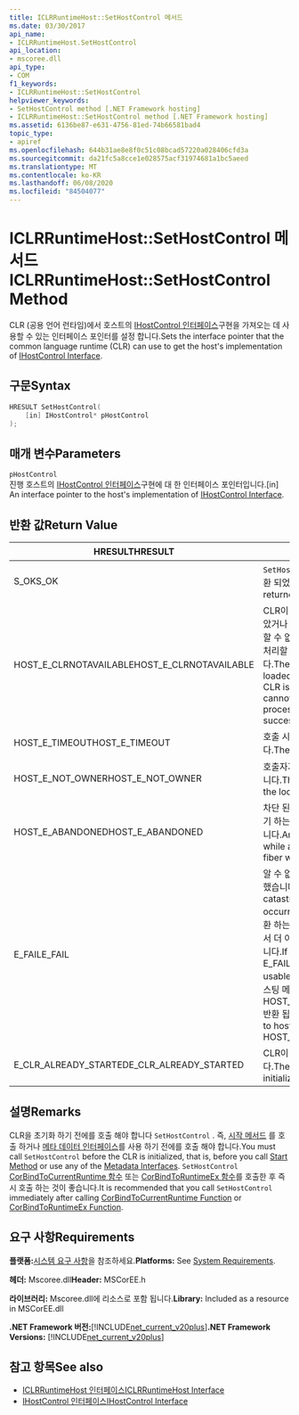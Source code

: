 ```yaml
---
title: ICLRRuntimeHost::SetHostControl 메서드
ms.date: 03/30/2017
api_name:
- ICLRRuntimeHost.SetHostControl
api_location:
- mscoree.dll
api_type:
- COM
f1_keywords:
- ICLRRuntimeHost::SetHostControl
helpviewer_keywords:
- SetHostControl method [.NET Framework hosting]
- ICLRRuntimeHost::SetHostControl method [.NET Framework hosting]
ms.assetid: 6136be87-e631-4756-81ed-74b66581bad4
topic_type:
- apiref
ms.openlocfilehash: 644b31ae8e8f0c51c08bcad57220a028406cfd3a
ms.sourcegitcommit: da21fc5a8cce1e028575acf31974681a1bc5aeed
ms.translationtype: MT
ms.contentlocale: ko-KR
ms.lasthandoff: 06/08/2020
ms.locfileid: "84504077"
---
```

# <a name="iclrruntimehostsethostcontrol-method"></a><span data-ttu-id="ce32b-102">ICLRRuntimeHost::SetHostControl 메서드</span><span class="sxs-lookup"><span data-stu-id="ce32b-102">ICLRRuntimeHost::SetHostControl Method</span></span>
<span data-ttu-id="ce32b-103">CLR (공용 언어 런타임)에서 호스트의 [IHostControl 인터페이스](ihostcontrol-interface.md)구현을 가져오는 데 사용할 수 있는 인터페이스 포인터를 설정 합니다.</span><span class="sxs-lookup"><span data-stu-id="ce32b-103">Sets the interface pointer that the common language runtime (CLR) can use to get the host's implementation of [IHostControl Interface](ihostcontrol-interface.md).</span></span>  
  
## <a name="syntax"></a><span data-ttu-id="ce32b-104">구문</span><span class="sxs-lookup"><span data-stu-id="ce32b-104">Syntax</span></span>  
  
```cpp  
HRESULT SetHostControl(  
    [in] IHostControl* pHostControl  
);  
```  
  
## <a name="parameters"></a><span data-ttu-id="ce32b-105">매개 변수</span><span class="sxs-lookup"><span data-stu-id="ce32b-105">Parameters</span></span>  
 `pHostControl`  
 <span data-ttu-id="ce32b-106">진행 호스트의 [IHostControl 인터페이스](ihostcontrol-interface.md)구현에 대 한 인터페이스 포인터입니다.</span><span class="sxs-lookup"><span data-stu-id="ce32b-106">[in] An interface pointer to the host's implementation of [IHostControl Interface](ihostcontrol-interface.md).</span></span>  
  
## <a name="return-value"></a><span data-ttu-id="ce32b-107">반환 값</span><span class="sxs-lookup"><span data-stu-id="ce32b-107">Return Value</span></span>  
  
|<span data-ttu-id="ce32b-108">HRESULT</span><span class="sxs-lookup"><span data-stu-id="ce32b-108">HRESULT</span></span>|<span data-ttu-id="ce32b-109">설명</span><span class="sxs-lookup"><span data-stu-id="ce32b-109">Description</span></span>|  
|-------------|-----------------|  
|<span data-ttu-id="ce32b-110">S_OK</span><span class="sxs-lookup"><span data-stu-id="ce32b-110">S_OK</span></span>|<span data-ttu-id="ce32b-111">`SetHostControl`성공적으로 반환 되었습니다.</span><span class="sxs-lookup"><span data-stu-id="ce32b-111">`SetHostControl` returned successfully.</span></span>|  
|<span data-ttu-id="ce32b-112">HOST_E_CLRNOTAVAILABLE</span><span class="sxs-lookup"><span data-stu-id="ce32b-112">HOST_E_CLRNOTAVAILABLE</span></span>|<span data-ttu-id="ce32b-113">CLR이 프로세스에 로드 되지 않았거나 CLR이 관리 코드를 실행할 수 없거나 호출을 성공적으로 처리할 수 없는 상태에 있습니다.</span><span class="sxs-lookup"><span data-stu-id="ce32b-113">The CLR has not been loaded into a process, or the CLR is in a state in which it cannot run managed code or process the call successfully.</span></span>|  
|<span data-ttu-id="ce32b-114">HOST_E_TIMEOUT</span><span class="sxs-lookup"><span data-stu-id="ce32b-114">HOST_E_TIMEOUT</span></span>|<span data-ttu-id="ce32b-115">호출 시간이 초과 되었습니다.</span><span class="sxs-lookup"><span data-stu-id="ce32b-115">The call timed out.</span></span>|  
|<span data-ttu-id="ce32b-116">HOST_E_NOT_OWNER</span><span class="sxs-lookup"><span data-stu-id="ce32b-116">HOST_E_NOT_OWNER</span></span>|<span data-ttu-id="ce32b-117">호출자가 잠금을 소유 하지 않습니다.</span><span class="sxs-lookup"><span data-stu-id="ce32b-117">The caller does not own the lock.</span></span>|  
|<span data-ttu-id="ce32b-118">HOST_E_ABANDONED</span><span class="sxs-lookup"><span data-stu-id="ce32b-118">HOST_E_ABANDONED</span></span>|<span data-ttu-id="ce32b-119">차단 된 스레드나 파이버에서 대기 하는 동안 이벤트를 취소 했습니다.</span><span class="sxs-lookup"><span data-stu-id="ce32b-119">An event was canceled while a blocked thread or fiber was waiting on it.</span></span>|  
|<span data-ttu-id="ce32b-120">E_FAIL</span><span class="sxs-lookup"><span data-stu-id="ce32b-120">E_FAIL</span></span>|<span data-ttu-id="ce32b-121">알 수 없는 치명적인 오류가 발생 했습니다.</span><span class="sxs-lookup"><span data-stu-id="ce32b-121">An unknown catastrophic failure occurred.</span></span> <span data-ttu-id="ce32b-122">메서드가 E_FAIL 반환 하는 경우 해당 프로세스 내에서 더 이상 CLR을 사용할 수 없습니다.</span><span class="sxs-lookup"><span data-stu-id="ce32b-122">If a method returns E_FAIL, the CLR is no longer usable within the process.</span></span> <span data-ttu-id="ce32b-123">호스팅 메서드를 이후에 호출 하면 HOST_E_CLRNOTAVAILABLE 반환 됩니다.</span><span class="sxs-lookup"><span data-stu-id="ce32b-123">Subsequent calls to hosting methods return HOST_E_CLRNOTAVAILABLE.</span></span>|  
|<span data-ttu-id="ce32b-124">E_CLR_ALREADY_STARTED</span><span class="sxs-lookup"><span data-stu-id="ce32b-124">E_CLR_ALREADY_STARTED</span></span>|<span data-ttu-id="ce32b-125">CLR이 이미 초기화 되었습니다.</span><span class="sxs-lookup"><span data-stu-id="ce32b-125">The CLR has already been initialized.</span></span>|  
  
## <a name="remarks"></a><span data-ttu-id="ce32b-126">설명</span><span class="sxs-lookup"><span data-stu-id="ce32b-126">Remarks</span></span>  
 <span data-ttu-id="ce32b-127">CLR을 초기화 하기 전에를 호출 해야 합니다 `SetHostControl` . 즉, [시작 메서드](iclrruntimehost-start-method.md) 를 호출 하거나 [메타 데이터 인터페이스](../metadata/metadata-interfaces.md)를 사용 하기 전에를 호출 해야 합니다.</span><span class="sxs-lookup"><span data-stu-id="ce32b-127">You must call `SetHostControl` before the CLR is initialized, that is, before you call [Start Method](iclrruntimehost-start-method.md) or use any of the [Metadata Interfaces](../metadata/metadata-interfaces.md).</span></span> <span data-ttu-id="ce32b-128">`SetHostControl` [CorBindToCurrentRuntime 함수](corbindtocurrentruntime-function.md) 또는 [CorBindToRuntimeEx 함수](corbindtoruntimeex-function.md)를 호출한 후 즉시 호출 하는 것이 좋습니다.</span><span class="sxs-lookup"><span data-stu-id="ce32b-128">It is recommended that you call `SetHostControl` immediately after calling [CorBindToCurrentRuntime Function](corbindtocurrentruntime-function.md) or [CorBindToRuntimeEx Function](corbindtoruntimeex-function.md).</span></span>  
  
## <a name="requirements"></a><span data-ttu-id="ce32b-129">요구 사항</span><span class="sxs-lookup"><span data-stu-id="ce32b-129">Requirements</span></span>  
 <span data-ttu-id="ce32b-130">**플랫폼:**[시스템 요구 사항](../../get-started/system-requirements.md)을 참조하세요.</span><span class="sxs-lookup"><span data-stu-id="ce32b-130">**Platforms:** See [System Requirements](../../get-started/system-requirements.md).</span></span>  
  
 <span data-ttu-id="ce32b-131">**헤더:** Mscoree.dll</span><span class="sxs-lookup"><span data-stu-id="ce32b-131">**Header:** MSCorEE.h</span></span>  
  
 <span data-ttu-id="ce32b-132">**라이브러리:** Mscoree.dll에 리소스로 포함 됩니다.</span><span class="sxs-lookup"><span data-stu-id="ce32b-132">**Library:** Included as a resource in MSCorEE.dll</span></span>  
  
 <span data-ttu-id="ce32b-133">**.NET Framework 버전:**[!INCLUDE[net_current_v20plus](../../../../includes/net-current-v20plus-md.md)]</span><span class="sxs-lookup"><span data-stu-id="ce32b-133">**.NET Framework Versions:** [!INCLUDE[net_current_v20plus](../../../../includes/net-current-v20plus-md.md)]</span></span>  
  
## <a name="see-also"></a><span data-ttu-id="ce32b-134">참고 항목</span><span class="sxs-lookup"><span data-stu-id="ce32b-134">See also</span></span>

- [<span data-ttu-id="ce32b-135">ICLRRuntimeHost 인터페이스</span><span class="sxs-lookup"><span data-stu-id="ce32b-135">ICLRRuntimeHost Interface</span></span>](iclrruntimehost-interface.md)
- [<span data-ttu-id="ce32b-136">IHostControl 인터페이스</span><span class="sxs-lookup"><span data-stu-id="ce32b-136">IHostControl Interface</span></span>](ihostcontrol-interface.md)
